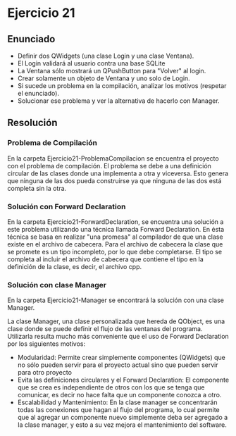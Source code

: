 # Ejercicio 21

## Enunciado
* Definir dos QWidgets (una clase Login y una clase Ventana).
* El Login validará al usuario contra una base SQLite
* La Ventana sólo mostrará un QPushButton para "Volver" al login.
* Crear solamente un objeto de Ventana y uno solo de Login.
* Si sucede un problema en la compilación, analizar los motivos (respetar el enunciado).
* Solucionar ese problema y ver la alternativa de hacerlo con Manager.

## Resolución

### Problema de Compilación
En la carpeta Ejercicio21-ProblemaCompilacion se encuentra el proyecto con el problema de compilación. El problema se debe a una definición circular de las clases donde una implementa a otra y viceversa. Esto genera que ninguna de las dos pueda construirse ya que ninguna de las dos está completa sin la otra.

### Solución con Forward Declaration
En la carpeta Ejercicio21-ForwardDeclaration, se encuentra una solución a este problema utilizando una técnica llamada Forward Declaration. En ésta técnica se basa en realizar "una promesa" al compilador de que una clase existe en el archivo de cabecera. Para el archivo de cabecera la clase que se promete es un tipo incompleto, por lo que debe completarse. El tipo se completa al incluir el archivo de cabecera que contiene el tipo en la definición de la clase, es decir, el archivo cpp.

### Solución con clase Manager
En la carpeta Ejercicio21-Manager se encontrará la solución con una clase Manager.

La clase Manager, una clase personalizada que hereda de QObject, es una clase donde se puede definir el flujo de las ventanas del programa. Utilizarla resulta mucho más conveniente que el uso de Forward Declaration por los siguientes motivos:
* Modularidad: Permite crear simplemente componentes (QWidgets) que no sólo pueden servir para el proyecto actual sino que pueden servir para otro proyecto
* Evita las definiciones circulares y el Forward Declaration: El componente que se crea es independiente de otros con los que se tenga que comunicar, es decir no hace falta que un componente conozca a otro.
* Escalabilidad y Mantenimiento: En la clase manager se concentrarán todas las conexiones que hagan al flujo del programa, lo cual permite que al agregar un componente nuevo simplemente deba ser agregado a la clase manager, y esto a su vez mejora el mantenimiento del software.
